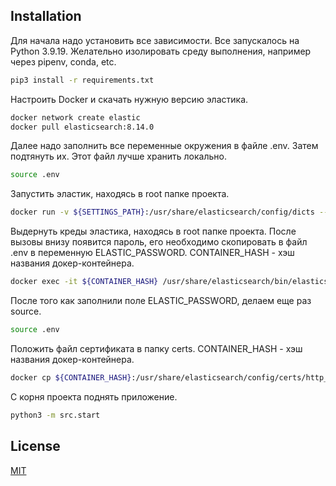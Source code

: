 ## Installation

Для начала надо установить все зависимости. Все запускалось на Python 3.9.19. Желательно изолировать среду выполнения, например через pipenv, conda, etc.

```bash
pip3 install -r requirements.txt
```

Настроить Docker и скачать нужную версию эластика.

```bash
docker network create elastic
docker pull elasticsearch:8.14.0
```

Далее надо заполнить все переменные окружения в файле .env. Затем подтянуть их. Этот файл лучше хранить локально.

```bash
source .env
```

Запустить эластик, находясь в root папке проекта.

```bash
docker run -v ${SETTINGS_PATH}:/usr/share/elasticsearch/config/dicts --name elastic_${NAME} -p ${ELASTIC_PORT}:9200 -e "discovery.type=single-node" -e ES_JAVA_OPTS="-Xms1g -Xmx1g" elasticsearch:8.14.0
```

Выдернуть креды эластика, находясь в root папке проекта. После вызовы внизу появится пароль, его необходимо скопировать в файл .env в переменную ELASTIC_PASSWORD. CONTAINER_HASH - хэш названия докер-контейнера.

```bash
docker exec -it ${CONTAINER_HASH} /usr/share/elasticsearch/bin/elasticsearch-reset-password -u elastic
```

После того как заполнили поле ELASTIC_PASSWORD, делаем еще раз source.

```bash
source .env
```

Положить файл сертификата в папку certs. CONTAINER_HASH - хэш названия докер-контейнера.

```bash
docker cp ${CONTAINER_HASH}:/usr/share/elasticsearch/config/certs/http_ca.crt ./src/elastic/certs/
```

С корня проекта поднять приложение.
```bash
python3 -m src.start
```

## License

[MIT](https://choosealicense.com/licenses/mit/)